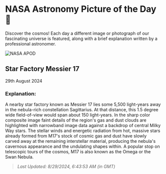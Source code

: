 
  # NASA Astronomy Picture of the Day 🌌

  Discover the cosmos! Each day a different image or photograph of our fascinating universe is featured, along with a brief explanation written by a professional astronomer.

![NASA APOD](https://apod.nasa.gov/apod/image/2408/M17SwanMaxant_2048.jpg)

## Star Factory Messier 17

29th August 2024

### Explanation: 

A nearby star factory known as Messier 17 lies some 5,500 light-years away in the nebula-rich constellation Sagittarius. At that distance, this 1.5 degree wide field-of-view would span about 150 light-years. In the sharp color composite image faint details of the region's gas and dust clouds are highlighted with narrowband image data against a backdrop of central Milky Way stars. The stellar winds and energetic radiation from hot, massive stars already formed from M17's stock of cosmic gas and dust have slowly carved away at the remaining interstellar material, producing the nebula's cavernous appearance and the undulating shapes within. A popular stop on telescopic tours of the cosmos, M17 is also known as the Omega or the Swan Nebula.

> _Last Updated: 8/29/2024, 6:43:53 AM (in GMT)_
